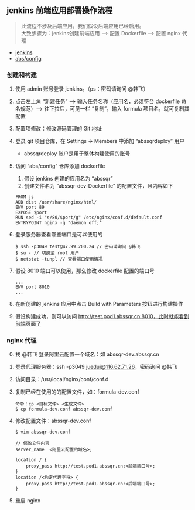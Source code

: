 ## jenkins 前端应用部署操作流程

> 此流程不涉及后端应用，我们假设后端应用已经启用。<br/>
> 大致步骤为：jenkins创建前端应用 --> 配置 Dockerfile --> 配置 nginx 代理

- [jenkins](http://jenkins.abssqr.cn:9000/)
- [abs/config](http://github.abssqr.cn/abs/config)

### 创建和构建

1. 使用 admin 账号登录 jenkins。（ps：密码请询问 @韩飞）
2. 点击左上角 “新建任务” --> 输入任务名称（应用名，必须符合 dockerfile 命名规范）--> 往下拉后，可见一栏 “复制”，输入 formula 项目名，就可复制其配置
3. 配置项修改：修改源码管理的 Git 地址
4. 登录 git 项目仓库，在 Settings -> Members 中添加 “abssqrdeploy” 用户
	- abssqrdeploy 账户是用于整体构建使用的账号
5. 访问 “abs/config” 仓库添加 dockerfile
	1. 假设 jenkins 创建的应用名为 “abssqr”
	2. 创建文件名为 “abssqr-dev-Dockerfile” 的配置文件，且内容如下
	
	```
	FROM js
	ADD dist /usr/share/nginx/html/
	ENV port 89
	EXPOSE $port
	RUN sed -i "s/80/$port/g" /etc/nginx/conf.d/default.conf
	ENTRYPOINT nginx -g "daemon off;"
	```
6. 登录服务器查看哪些端口是可以使用的
	
	```
	$ ssh -p3049 test@47.99.200.24 // 密码请询问 @韩飞
	$ su - // 切换至 root 用户
	$ netstat -tunpl // 查看端口使用情况
	```	
7. 假设 8010 端口可以使用，那么修改 dockerfile 配置的端口号

	```
	...
	ENV port 8010
	...
	```
8. 在新创建的 jenkins 应用中点击 Build with Parameters 按钮进行构建操作
9. 假设构建成功，则可以访问 http://test.pod1.abssqr.cn:8010，此时就能看到前端页面了

### nginx 代理

0. 找 @韩飞 登录阿里云配置一个域名：如 abssqr-dev.abssqr.cn
1. 登录代理服务器：ssh -p3049 juedui@116.62.71.26，密码询问 @韩飞
2. 访问目录：/usr/local/nginx/conf/conf.d
3. 复制已经在使用的的配置文件，如：formula-dev.conf

	```
	命令：cp <目标文件> <生成文件>
	$ cp formula-dev.conf abssqr-dev.conf
	```
4. 修改配置文件：abssqr-dev.conf
	
	```
	$ vim abssqr-dev.conf
	
	// 修改文件内容
	server_name  <阿里云配置的域名>;

	location / {
	    proxy_pass http://test.pod1.abssqr.cn:<前端端口号>;
	}
	location /<约定代理字符> {
	    proxy_pass http://test.pod1.abssqr.cn:<后端端口号>;
	}
	```
5. 重启 nginx
